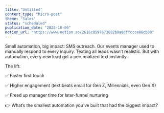 ```yaml
---
title: "Untitled"
content_type: "Micro-post"
theme: "Sales"
status: "scheduled"
publication_date: "2025-10-06"
notion_url: "https://www.notion.so/2616c0597673802b9a8dffccce86cb00"
---
```


Small automation, big impact: SMS outreach.  Our events manager used to manually respond to every inquiry. Texting all leads wasn’t realistic. But with automation, every new lead got a personalized text instantly.

The lift:

✅ Faster first touch

✅ Higher engagement (text beats email for Gen Z, Millennials, even Gen X)

✅ Freed up manager time for later-funnel nurturing

👉 What’s the smallest automation you’ve built that had the biggest impact?

